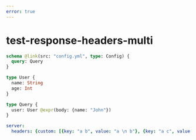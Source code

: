 ```yaml
---
error: true
---
```


# test-response-headers-multi

```graphql @config
schema @link(src: "config.yml", type: Config) {
  query: Query
}

type User {
  name: String
  age: Int
}

type Query {
  user: User @expr(body: {name: "John"})
}
```

```yml @file:config.yml
server:
  headers: {custom: [{key: "a b", value: "a \n b"}, {key: "a c", value: "a \n b"}]}
```
